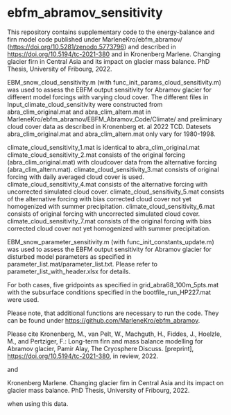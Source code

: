 # ebfm_abramov_sensitivity
This repository contains supplementary code to the energy-balance and firn model code published under MarleneKro/ebfm_abramov/ (https://doi.org/10.5281/zenodo.5773796) and described in  https://doi.org/10.5194/tc-2021-380  and in Kronenberg Marlene. Changing glacier firn in Central Asia and its impact on glacier mass balance. PhD Thesis, University of Fribourg, 2022.

EBM_snow_cloud_sensitivity.m (with func_init_params_cloud_sensitivity.m) was used to assess the EBFM output sensitivity for Abramov glacier for different model forcings with varying cloud cover. The different files in Input_climate_cloud_sensitivity were constructed from abra_clim_original.mat and abra_clim_altern.mat in  MarleneKro/ebfm_abramov/EBFM_Abramov_Code/Climate/ and preliminary cloud cover data as described in Kronenberg et. al 2022 TCD. Datesets abra_clim_original.mat and abra_clim_altern.mat only vary for 1980-1998.

climate_cloud_sensitivity_1.mat is identical to abra_clim_original.mat 
climate_cloud_sensitivity_2.mat consists of the original forcing (abra_clim_original.mat) with cloudcover data from the alternative forcing (abra_clim_altern.mat). 
climate_cloud_sensitivity_3.mat consists of original forcing with daily averaged cloud cover is used. 
climate_cloud_sensitivity_4.mat consists of the alternative forcing with uncorrected simulated cloud cover.
climate_cloud_sensitivity_5.mat consists of the alternative forcing with bias corrected cloud cover not yet homogenized with summer precipitation.
climate_cloud_sensitivity_6.mat consists of original forcing with uncorrected simulated cloud cover.
climate_cloud_sensitivity_7.mat consists of the original forcing with bias corrected cloud cover not yet homogenized with summer precipitation. 

EBM_snow_parameter_sensitivity.m (with func_init_constants_update.m) was used to assess the EBFM output sensitivity for Abramov glacier for disturbed model parameters as specified in parameter_list.mat/parameter_list.txt. Please refer to parameter_list_with_header.xlsx for details. 

For both cases, five gridpoints as specified in grid_abra68_100m_5pts.mat with the subsurface conditions specified in the bootfile_run_HP227.mat were used.

Please note, that additional functions are necessary to run the code. They can be found under https://github.com/MarleneKro/ebfm_abramov.   

Please cite 
Kronenberg, M., van Pelt, W., Machguth, H., Fiddes, J., Hoelzle, M., and Pertziger, F.: Long-term firn and mass balance modelling for Abramov glacier, Pamir Alay, The Cryosphere Discuss. [preprint], https://doi.org/10.5194/tc-2021-380, in review, 2022.  

and

Kronenberg Marlene. Changing glacier firn in Central Asia and its impact on glacier mass balance. PhD Thesis, University of Fribourg, 2022.

when using this data. 
